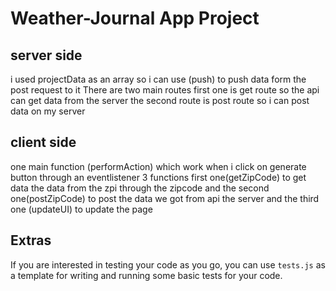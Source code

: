 # Weather-Journal App Project

## server side
i used projectData as an array so i can use (push) to push data form the post request to it
There are two main routes first one is get route so the api can get data from the server
the second route is post route so i can post data on my server
## client side
one main function (performAction) which work when i click on generate button through an eventlistener
3 functions first one(getZipCode) to get data the data from the zpi through the zipcode 
and the second one(postZipCode) to post the data we got from api the server
and the third one (updateUI) to update the page
## Extras
If you are interested in testing your code as you go, you can use `tests.js` as a template for writing and running some basic tests for your code.
